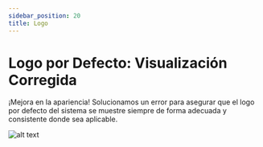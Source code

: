 ```yaml
---
sidebar_position: 20
title: Logo
---
```


# Logo por Defecto: Visualización Corregida

¡Mejora en la apariencia! Solucionamos un error para asegurar que el logo por defecto del sistema se muestre siempre de forma adecuada y consistente donde sea aplicable.

![alt text](img/logo-correcto-diseño.png)